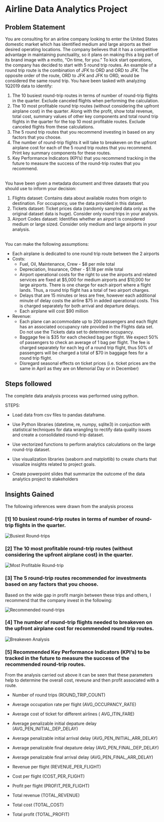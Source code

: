 # Airline Data Analytics Project


## Problem Statement

You are consulting for an airline company looking to enter the United States domestic market which has identified medium and large airports as their desired operating locations. The company believes that it has a competitive advantage in maintaining punctuality, so it plans on making this a big part of its brand image with a motto, “On time, for you.” To kick start operations, the company has decided to start with 5 round trip routes. An example of a round trip route is the combination of JFK to ORD and ORD to JFK. The opposite order of the route, ORD to JFK and JFK to ORD, would be considered the same round trip. 
You have been tasked with analyzing 1Q2019 data to identify: 
1. The 10 busiest round-trip routes in terms of number of round-trip flights in the quarter. Exclude canceled flights when performing the calculation. 
2. The 10 most profitable round trip routes (without considering the upfront airplane cost) in the quarter. Along with the profit, show total revenue, total cost, summary values of other key components and total round trip flights in the quarter for the top 10 most profitable routes. Exclude canceled flights from these calculations. 
3. The 5 round trip routes that you recommend investing in based on any factors that you choose.
4. The number of round-trip flights it will take to breakeven on the upfront airplane cost for each of the 5 round trip routes that you recommend. Print key summary components for these routes. 
5. Key Performance Indicators (KPI’s) that you recommend tracking in the future to measure the success of the round-trip routes that you recommend.

\
You have been given a metadata document and three datasets that you should use to inform your decision: 
1. Flights dataset: Contains data about available routes from origin to destination. For occupancy, use the data provided in this dataset. 
2. Tickets dataset: Ticket prices data (randomly sampled data only as the original dataset data is huge). Consider only round trips in your analysis. 
3. Airport Codes dataset: Identifies whether an airport is considered medium or large sized. Consider only medium and large airports in your analysis.

\
You can make the following assumptions: 
- Each airplane is dedicated to one round trip route between the 2 airports 
- Costs: 
  - Fuel, Oil, Maintenance, Crew - $8 per mile total 
  - Depreciation, Insurance, Other - $1.18 per mile total
  - Airport operational costs for the right to use the airports and related services are fixed at $5,000 for medium airports and $10,000 for large airports. There is one charge for each airport where a flight lands. Thus, a round trip flight has a total of two airport charges. 
  - Delays that are 15 minutes or less are free, however each additional minute of delay costs the airline $75 in added operational costs. This is charged separately for both arrival and departure delays. 
  - Each airplane will cost $90 million
- Revenue: 
  - Each plane can accommodate up to 200 passengers and each flight has an associated occupancy rate provided in the Flights data set. Do not use the Tickets data set to determine occupancy. 
  - Baggage fee is $35 for each checked bag per flight. We expect 50% of passengers to check an average of 1 bag per flight. The fee is charged separately for each leg of a round trip flight, thus 50% of passengers will be charged a total of $70 in baggage fees for a round trip flight. 
  - Disregard seasonal effects on ticket prices (i.e. ticket prices are the same in April as they are on Memorial Day or in December)

## Steps followed 

   The complete data analysis process was performed using python.

   STEPS:

- Load data from csv files to pandas dataframe.

- Use Python libraries (datetime, re, numpy, sqlite3) in conjuction with statistical techniques for data wrangling to rectify data quality issues and create a consolidated round-trip dataset.

- Use vectorized functions to perform analytics calculations on the large round-trip dataset.

- Use visualization libraries (seaborn and matplotlib) to create charts that visualize insights related to project goals.

- Create powerpoint slides that summarize the outcome of the data analytics project to stakeholders

## Insights Gained

The following inferences were drawn from the analysis process

### [1] 10 busiest round-trip routes in terms of number of round-trip flights in the quarter.

   ![Busiest Round-trips](https://github.com/Jucodez/Airline-Data-Analytics-Project/assets/102746691/8ea3297e-e9aa-4bf4-8928-d0534032ffc4)
           
### [2] The 10 most profitable round-trip routes (without considering the upfront airplane cost) in the quarter.

   ![Most Profitable Round-trip](https://github.com/Jucodez/Airline-Data-Analytics-Project/assets/102746691/c8843630-72e1-4da6-be59-16da35d4f024)
 
### [3] The 5 round-trip routes recommended for investments based on any factors that you choose.

Based on the wide gap in profit margin between these trips and others, I recommend that the company invest in the following:

   ![Recommended round-trips](https://github.com/Jucodez/Airline-Data-Analytics-Project/assets/102746691/7496b9ce-fe52-4e43-bd98-3f6f6786f11d)

### [4] The number of round-trip flights needed to breakeven on the upfront airplane cost for recommended round trip routes.

   ![Breakeven Analysis](https://github.com/Jucodez/Airline-Data-Analytics-Project/assets/102746691/df2116ab-0942-4e21-8169-e67e53225b6e)

### [5] Recommended Key Performance Indicators (KPI’s) to be tracked in the future to measure the success of the recommended round-trip routes.

   From the analysis carried out above it can be seen that these parameters help to determine the overall cost, reveune and then profit associated with a route.

- Number of round trips (ROUND_TRIP_COUNT)

- Average occupation rate per flight (AVG_OCCUPANCY_RATE)

- Average cost of ticket for different airlines ( AVG_ITIN_FARE)

- Average penalizable initial depature delay (AVG_PEN_INITIAL_DEP_DELAY)

- Average penalizable initial arrival delay (AVG_PEN_INITIAL_ARR_DELAY)

- Average penalizable final depature delay (AVG_PEN_FINAL_DEP_DELAY)

- Average penalizable final arrival delay (AVG_PEN_FINAL_ARR_DELAY)

- Revenue per flight (REVENUE_PER_FLIGHT)

- Cost per flight (COST_PER_FLIGHT)

- Profit per flight (PROFIT_PER_FLIGHT)

- Total revenue (TOTAL_REVENUE)

- Total cost (TOTAL_COST)

- Total profit (TOTAL_PROFIT)
